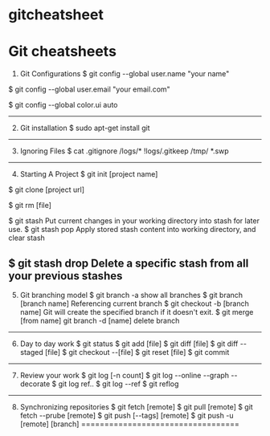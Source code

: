 # gitcheatsheet
Git cheatsheets
=================================================
1. Git Configurations
 $ git config --global user.name "your name"

 $ git config --global user.email "your email.com"

$ git config --global color.ui auto

------------------------------------------------
2. Git installation
$ sudo apt-get install git

-----------------------------------
3. Ignoring Files
$ cat .gitignore
  /logs/*
  !logs/.gitkeep
  /tmp/
  *.swp
---------------------------------------------------------------------
4. Starting A Project
 $ git init [project name]

 $ git clone [project url]

 $ git rm [file]

 $ git stash
  Put current changes in your working directory into stash for later use.
  $ git stash pop
   Apply stored stash content into working directory, and clear stash

   $ git stash drop
   Delete a specific stash from all your previous stashes
-----------------------------------------------------------------------
5. Git branching model
 $ git branch -a
 show all branches
 $ git branch [branch name]
 Referencing current branch
 $ git checkout -b [branch name]
 Git will create the specified branch if it doesn't exit.
 $ git merge [from name]
 git branch -d [name]
 delete branch
 --------------------------------------------------------
 6. Day to day work
 $ git status
 $ git add [file]
 $ git diff [file]
 $ git diff --staged [file]
 $ git checkout --[file]
 $ git reset [file]
 $ git commit
 ------------------------------------
 7. Review your work
 $ git log [-n count]
 $ git log --online --graph --decorate
 $ git log ref..
 $ git log --ref
 $ git reflog
 ----------------------------------
 8. Synchronizing repositories
 $ git fetch [remote]
 $ git pull [remote]
 $ git fetch --prube [remote]
 $ git push [--tags] [remote]
 $ git push -u [remote] [branch]
 ==================================
